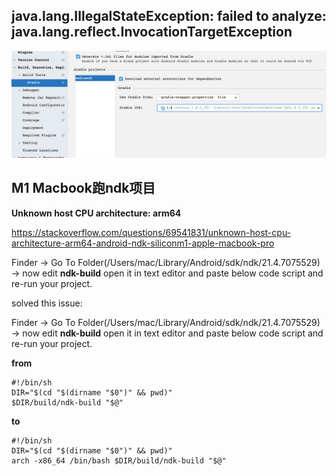 ## java.lang.IllegalStateException: failed to analyze: java.lang.reflect.InvocationTargetException

![image-20220811151816540](.asserts/image-20220811151816540.png)



## M1 Macbook跑ndk项目

**Unknown host CPU architecture: arm64**

https://stackoverflow.com/questions/69541831/unknown-host-cpu-architecture-arm64-android-ndk-siliconm1-apple-macbook-pro

Finder -> Go To Folder(/Users/mac/Library/Android/sdk/ndk/21.4.7075529) -> now edit **ndk-build** open it in text editor and paste below code script and re-run your project.



solved this issue:

Finder -> Go To Folder(/Users/mac/Library/Android/sdk/ndk/21.4.7075529) -> now edit **ndk-build** open it in text editor and paste below code script and re-run your project.

**from**

```
#!/bin/sh
DIR="$(cd "$(dirname "$0")" && pwd)"
$DIR/build/ndk-build "$@"
```

**to**

```
#!/bin/sh
DIR="$(cd "$(dirname "$0")" && pwd)"
arch -x86_64 /bin/bash $DIR/build/ndk-build "$@"
```
